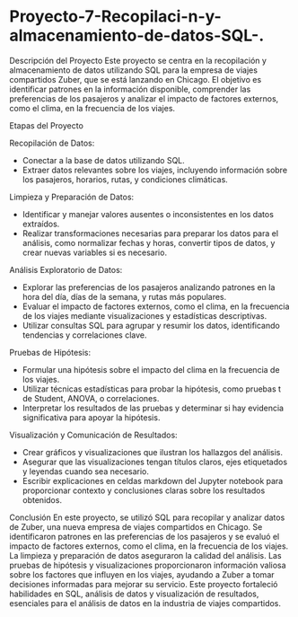 # Proyecto-7-Recopilaci-n-y-almacenamiento-de-datos-SQL-.

Descripción del Proyecto
Este proyecto se centra en la recopilación y almacenamiento de datos utilizando SQL para la empresa de viajes compartidos Zuber, que se está lanzando en Chicago. El objetivo es identificar patrones en la información disponible, comprender las preferencias de los pasajeros y analizar el impacto de factores externos, como el clima, en la frecuencia de los viajes.

Etapas del Proyecto

Recopilación de Datos:
- Conectar a la base de datos utilizando SQL.
- Extraer datos relevantes sobre los viajes, incluyendo información sobre los pasajeros, horarios, rutas, y condiciones climáticas.

Limpieza y Preparación de Datos:
- Identificar y manejar valores ausentes o inconsistentes en los datos extraídos.
- Realizar transformaciones necesarias para preparar los datos para el análisis, como normalizar fechas y horas, convertir tipos de datos, y crear nuevas variables si es necesario.

Análisis Exploratorio de Datos:
- Explorar las preferencias de los pasajeros analizando patrones en la hora del día, días de la semana, y rutas más populares.
- Evaluar el impacto de factores externos, como el clima, en la frecuencia de los viajes mediante visualizaciones y estadísticas descriptivas.
- Utilizar consultas SQL para agrupar y resumir los datos, identificando tendencias y correlaciones clave.

Pruebas de Hipótesis:
- Formular una hipótesis sobre el impacto del clima en la frecuencia de los viajes.
- Utilizar técnicas estadísticas para probar la hipótesis, como pruebas t de Student, ANOVA, o correlaciones.
- Interpretar los resultados de las pruebas y determinar si hay evidencia significativa para apoyar la hipótesis.
  
Visualización y Comunicación de Resultados:
- Crear gráficos y visualizaciones que ilustran los hallazgos del análisis.
- Asegurar que las visualizaciones tengan títulos claros, ejes etiquetados y leyendas cuando sea necesario.
- Escribir explicaciones en celdas markdown del Jupyter notebook para proporcionar contexto y conclusiones claras sobre los resultados obtenidos.

Conclusión
En este proyecto, se utilizó SQL para recopilar y analizar datos de Zuber, una nueva empresa de viajes compartidos en Chicago. Se identificaron patrones en las preferencias de los pasajeros y se evaluó el impacto de factores externos, como el clima, en la frecuencia de los viajes. La limpieza y preparación de datos aseguraron la calidad del análisis. Las pruebas de hipótesis y visualizaciones proporcionaron información valiosa sobre los factores que influyen en los viajes, ayudando a Zuber a tomar decisiones informadas para mejorar su servicio. Este proyecto fortaleció habilidades en SQL, análisis de datos y visualización de resultados, esenciales para el análisis de datos en la industria de viajes compartidos.
